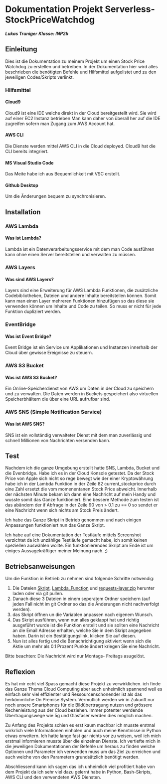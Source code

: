 
# Dokumentation Projekt Serverless-StockPriceWatchdog

 ***Lukas Truniger***
***Klasse: INP2b***
## Einleitung

Dies ist die Dokumentation zu meinem Projekt um einen Stock Price Watchdog zu erstellen und betreiben. 
In der Dokumentation hier wird alles beschrieben die benötigten Befehle und Hilfsmittel aufgelistet
und zu den jeweiligen Codes/Skripts verlinkt.

### Hilfsmittel
#### Cloud9
Cloud9 ist eine IDE welche direkt in der Cloud bereitgestellt wird. Sie wird auf einer EC2 Instanz betrieben
Man kann daher von überall her auf die IDE zugreifen sofern man Zugang zum AWS Account hat.

#### AWS CLI
Die Dienste werden mittel AWS CLI in die Cloud deployed. Cloud9 hat die CLI bereits integriert.

#### MS Visual Studio Code
Das Meite habe ich aus Bequemlichkeit mit VSC erstellt.

#### Github Desktop

Um die Änderungen bequem zu synchronisieren.

## Installation

### AWS Lambda

#### Was ist Lambda?

Lambda ist ein Datenverarbeitungsservice mit dem man Code ausführen kann ohne einen Server bereitstellen und verwalten zu müssen.

### AWS Layers
#### Was sind AWS Layers?

Layers sind eine Erweiterung für AWS Lambda Funktionen, die zusätzliche Codebibliotheken, Dateien und andere Inhalte bereitstellen können.
Somit kann man einen Layer mehreren Funktionen hinzufügen so das diese sie verwenden können um Inhalte und Code zu teilen. So muss er nicht für jede Funktion dupliziert werden.

### EventBridge
#### Was ist Event Bridge?

Event Bridge ist ein Service um Applikationen und Instanzen innerhalb der Cloud über gewisse Ereignisse zu steuern.

### AWS S3 Bucket

#### Was ist AWS S3 Bucket?

Ein Online-Speicherdienst von AWS um Daten in der Cloud zu speichern und zu verwalten. Die Daten werden in Buckets gespeichert also virtuellen Speicherbhältern die über eine URL aufrufbar sind.


### AWS SNS (Simple Notification Service)

#### Was ist AWS SNS?
SNS ist ein vollständig verwalteter Dienst mit dem man zuverlässig und schnell Millionen von Nachrichten versenden kann.

## Test

Nachdem ich die ganze Umgebung erstellt hatte SNS, Lambda, Bucket und die Evenbridge. Habe ich es in der Cloud Konsole getestet. 
Da der Stock Price von Apple sich nicht so rege bewegt wie der einer Kryptowährung habe ich in der Lambda Funktion in der Zeile 82 current_stockprice durch eine Zahl ersetzt die vom momenentanen Stock Price abweicht. Innerhalb der nächsten Minute bekam ich dann eine Nachricht auf mein Handy und wusste somit das Ganze funktioniert.
Eine bessere Methode zum testen ist das abändern der if Abfrage in der Zeile 90 von > 0.1 zu == 0 so sendet er eine Nachricht wenn sich nichts am Stock Preis ändert.

Ich habe das Ganze Skript in Betrieb genommen und nach einigen Anpassungen funktioniert nun das Ganze Skript.

Ich habe auf eine Dokumentation der Testläufe mittels Screenshot verzichtet da ich unzählige Testläufe gemacht habe, ich somit keinen speziellen auswählen wollte. Ein funktionierendes Skript am Ende ist um einiges Aussagekräftiger meiner Meinung nach. ;) 

## Betriebsanweisungen
Um die Funktion in Betrieb zu nehmen sind folgende Schritte notwendig:
1. Die Dateien [Skript](https://github.com/Luckystrike612/M346-Projekt-SSPW/blob/97333a3e35a2dfcd46dc1b7ddc19d61cedf3f3ab/Konfigurationsdateien/Skript), [Lambda_Function](https://github.com/Luckystrike612/M346-Projekt-SSPW/blob/97333a3e35a2dfcd46dc1b7ddc19d61cedf3f3ab/Konfigurationsdateien/Lambda_Function.py) und [requests-layer.zip](https://github.com/Luckystrike612/M346-Projekt-SSPW/blob/97333a3e35a2dfcd46dc1b7ddc19d61cedf3f3ab/Konfigurationsdateien/requests-layer.zip) herunter laden oder via git pullen.
2. Danach diese 3 Dateien in einem seperatem Ordner speichern (auf jeden Fall nicht im git Ordner so das die Änderungen nicht nachverfolgt werden).
3. das Skript öffnen un die Variablen anpassen nach eigenem Wunsch.
4. Das Skript ausführen, wenn nun alles geklappt hat und richtig ausgeführt wurde ist die Funktion erstellt und sie sollten eine Nachricht an die Email Adresse erhalten, welche Sie in dem Skript angegeben haben. Darin ist ein Bestätigungslink, klicken Sie auf diesen.
5. Nun ist alles fertig und die Benachrichtigung aktiviert wenn sich die Aktie um mehr als 0.1 Prozent Punkte ändert kriegen Sie eine Nachricht.

Bitte beachten: Die Nachricht wird nur Montags- Freitags asugelöst.  


## Reflexion

Es hat mir echt viel Spass gemacht diese Projekt zu verwirklichen. ich finde das Ganze Thema Cloud Computing aber auch unheimlich spannend weil es einfach sehr viel effizienter und Ressourcenschonender ist als das herkömmliche On Premise System. Vermutlich werden wir in Zukunft nur noch unsere Smartphones für die Bildübertragung nutzen und grössere Rechenleistung aus der Cloud beziehen. Immer potenter werdende Übertragungswege wie 5g und Glasfaser werden dies möglich machen.

Zu Anfang des Projekts schien es erst kaum machbar ich musste erstmal wirkrlich viele Informationen einholen und auch meine Kenntnisse in Python etwas erweitern. Ich hatte lange fast gar nichts vor zu weisen, weil ich mich erstmal informieren musste über die einzelnen Dienste. Ich vertiefte mich in die jeweiligen Dokumentationen der Befehle um heraus zu finden welche Optionen und Parameter ich verwenden muss um das Ziel zu erreichen und auch welche von den Parametern grundsätzlich benötigt werden. 

Abschliessend kann ich sagen das ich unheimlich viel profitiert habe von dem Projekt da ich sehr viel dazu gelernt habe in Python, Bash-Skripts, AWS CLI und den verwendeten AWS Diensten. 
